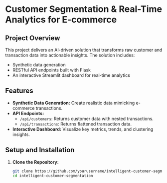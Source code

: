 # Customer Segmentation & Real-Time Analytics for E-commerce

## Project Overview
This project delivers an AI-driven solution that transforms raw customer and transaction data into actionable insights. The solution includes:
- Synthetic data generation
- RESTful API endpoints built with Flask
- An interactive Streamlit dashboard for real-time analytics

## Features
- **Synthetic Data Generation:** Create realistic data mimicking e-commerce transactions.
- **API Endpoints:** 
  - `/api/customers`: Returns customer data with nested transactions.
  - `/api/transactions`: Returns flattened transaction data.
- **Interactive Dashboard:** Visualize key metrics, trends, and clustering insights.

## Setup and Installation
1. **Clone the Repository:**
   ```bash
   git clone https://github.com/yourusername/intelligent-customer-segmentation.git
   cd intelligent-customer-segmentation

